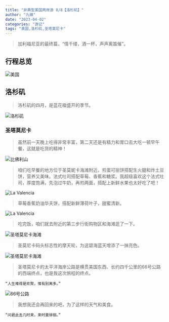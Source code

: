 ```yaml
---
title: "非典型美国两岸游 8/8【洛杉矶】"
author: "九姨"
date: "2023-04-02"
categories: "游记"
tags: "美国,洛杉矶,圣塔莫尼卡"
---
```


>加利福尼亚的最终篇，“情千缕，酒一杯，声声离笛催”。

## 行程总览

![美国](images/usa2014.jpg)

## 洛杉矶

>洛杉矶的四月，是蓝花楹盛开的季节。

![洛杉矶](images/IMG_20140427_213937.jpg)

### 圣塔莫尼卡

>虽然前一天晚上吃得非常丰富，第二天还是有精力和胃口去大吃一顿早午餐，这就是吃货的精神！

![比佛利山](images/IMG_20140427_221125.jpg)

>咱们吃早餐的地方位于圣莫妮卡海滩附近。煎蛋可丽饼搭配生火腿和炸土豆饼，营养又美味。法式吐司搭配草莓、香蕉和糖浆。我超级喜欢这个法式吐司，厚度饱满，先泡过牛奶，再煎两面，搭配上新鲜水果也太好吃了吧！

![La Valencia](images/IMG_20140507_230007.jpg)

>草莓香蕉奶油华夫饼，搭配新鲜薄荷叶子，甜蜜清新。

![La Valencia](images/IMG_20140507_232626.jpg)

>吃完饭，咱们就去附近的第三步行街购物区和海滩逛了一下。

![圣塔莫尼卡海滩](images/IMG_20140427_203112.jpg)

>圣莫尼卡码头标志性的摩天轮，为这碧海蓝天增添了一抹亮色。

![圣塔莫尼卡海滩](images/IMG_20140428_232417.jpg)

>圣塔莫尼卡的太平洋海岸公路是横贯美国东西、长约四千公里的66号公路的西端终点，也是我这次旅程的终点。
```
“人生难得是欢聚，惟有别离多。”
```
![66号公路](images/IMG_20140428_232814.jpg)

>我想我还会再回来的吧，为了这样的天气和美食。
```
“问君此去几时来，来时莫徘徊。”
```
